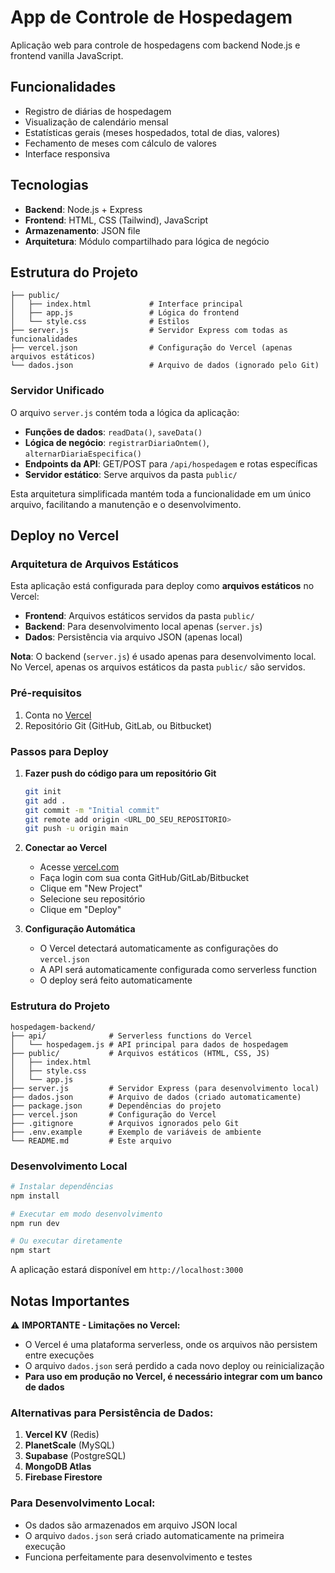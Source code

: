 # App de Controle de Hospedagem

Aplicação web para controle de hospedagens com backend Node.js e frontend vanilla JavaScript.

## Funcionalidades

- Registro de diárias de hospedagem
- Visualização de calendário mensal
- Estatísticas gerais (meses hospedados, total de dias, valores)
- Fechamento de meses com cálculo de valores
- Interface responsiva

## Tecnologias

- **Backend**: Node.js + Express
- **Frontend**: HTML, CSS (Tailwind), JavaScript
- **Armazenamento**: JSON file
- **Arquitetura**: Módulo compartilhado para lógica de negócio

## Estrutura do Projeto

```
├── public/
│   ├── index.html             # Interface principal
│   ├── app.js                 # Lógica do frontend
│   └── style.css              # Estilos
├── server.js                  # Servidor Express com todas as funcionalidades
├── vercel.json                # Configuração do Vercel (apenas arquivos estáticos)
└── dados.json                 # Arquivo de dados (ignorado pelo Git)
```

### Servidor Unificado

O arquivo `server.js` contém toda a lógica da aplicação:
- **Funções de dados**: `readData()`, `saveData()`
- **Lógica de negócio**: `registrarDiariaOntem()`, `alternarDiariaEspecifica()`
- **Endpoints da API**: GET/POST para `/api/hospedagem` e rotas específicas
- **Servidor estático**: Serve arquivos da pasta `public/`

Esta arquitetura simplificada mantém toda a funcionalidade em um único arquivo, facilitando a manutenção e o desenvolvimento.

## Deploy no Vercel

### Arquitetura de Arquivos Estáticos

Esta aplicação está configurada para deploy como **arquivos estáticos** no Vercel:

- **Frontend**: Arquivos estáticos servidos da pasta `public/`
- **Backend**: Para desenvolvimento local apenas (`server.js`)
- **Dados**: Persistência via arquivo JSON (apenas local)

**Nota**: O backend (`server.js`) é usado apenas para desenvolvimento local. No Vercel, apenas os arquivos estáticos da pasta `public/` são servidos.

### Pré-requisitos

1. Conta no [Vercel](https://vercel.com)
2. Repositório Git (GitHub, GitLab, ou Bitbucket)

### Passos para Deploy

1. **Fazer push do código para um repositório Git**
   ```bash
   git init
   git add .
   git commit -m "Initial commit"
   git remote add origin <URL_DO_SEU_REPOSITORIO>
   git push -u origin main
   ```

2. **Conectar ao Vercel**
   - Acesse [vercel.com](https://vercel.com)
   - Faça login com sua conta GitHub/GitLab/Bitbucket
   - Clique em "New Project"
   - Selecione seu repositório
   - Clique em "Deploy"

3. **Configuração Automática**
   - O Vercel detectará automaticamente as configurações do `vercel.json`
   - A API será automaticamente configurada como serverless function
   - O deploy será feito automaticamente

### Estrutura do Projeto

```
hospedagem-backend/
├── api/              # Serverless functions do Vercel
│   └── hospedagem.js # API principal para dados de hospedagem
├── public/           # Arquivos estáticos (HTML, CSS, JS)
│   ├── index.html
│   ├── style.css
│   └── app.js
├── server.js         # Servidor Express (para desenvolvimento local)
├── dados.json        # Arquivo de dados (criado automaticamente)
├── package.json      # Dependências do projeto
├── vercel.json       # Configuração do Vercel
├── .gitignore        # Arquivos ignorados pelo Git
├── .env.example      # Exemplo de variáveis de ambiente
└── README.md         # Este arquivo
```

### Desenvolvimento Local

```bash
# Instalar dependências
npm install

# Executar em modo desenvolvimento
npm run dev

# Ou executar diretamente
npm start
```

A aplicação estará disponível em `http://localhost:3000`

## Notas Importantes

⚠️ **IMPORTANTE - Limitações no Vercel:**
- O Vercel é uma plataforma serverless, onde os arquivos não persistem entre execuções
- O arquivo `dados.json` será perdido a cada novo deploy ou reinicialização
- **Para uso em produção no Vercel, é necessário integrar com um banco de dados**

### Alternativas para Persistência de Dados:

1. **Vercel KV** (Redis)
2. **PlanetScale** (MySQL)
3. **Supabase** (PostgreSQL)
4. **MongoDB Atlas**
5. **Firebase Firestore**

### Para Desenvolvimento Local:
- Os dados são armazenados em arquivo JSON local
- O arquivo `dados.json` será criado automaticamente na primeira execução
- Funciona perfeitamente para desenvolvimento e testes